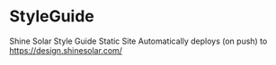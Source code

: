 # StyleGuide
Shine Solar Style Guide Static Site
Automatically deploys (on push) to https://design.shinesolar.com/
